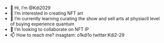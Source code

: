- 👋 Hi, I’m @Kdi2029
- 👀 I’m interested in creating NFT art
- 🌱 I’m currently learning curating the show and sell arts at physiacll level of buying experience quantum 
- 💞️ I’m looking to collaborate on NFT IP
- 📫 How to reach me? insagtam: o1kdi1o twitter:Kdi2-29
<!---
Kdi2029/Kdi2029 is a ✨ special ✨ repository because its `README.md` (this file) appears on your GitHub profile.
You can click the Preview link to take a look at your changes.
--->
